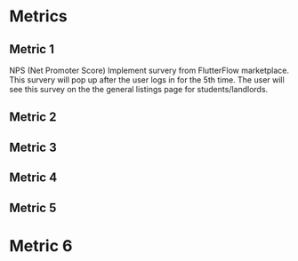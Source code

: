 # Metrics

## Metric 1
NPS (Net Promoter Score)
Implement survery from FlutterFlow marketplace. This survery will pop up after the user logs in for the 5th time. The user will see this survey on the the general listings page for students/landlords.

## Metric 2 


## Metric 3


## Metric 4



## Metric 5


# Metric 6




